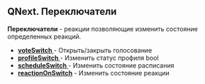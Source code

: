 ## QNext. Переключатели

**Переключатели** - реакции позволяющие изменить состояние определенных реакций.


 * [**voteSwitch** ](/docs-test/reactions/voteopen)- Открыть/закрыть голосование
 * [**profileSwitch** ](/docs-test/reactions/profileswitch)- Изменить статус профиля bool
 * [**scheduleSwitch**  ](/docs-test/reactions/scheduleon)- Изменить состояние расписания
 * [**reactionOnSwitch**](/docs-test/reactions/reactionswitch) - Изменить состояние реакции


  
